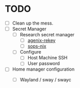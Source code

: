 # TODO
- [ ] Clean up the mess.
- [ ] Secret Manager
  - [ ] Research secret manager
    - [ ] [agenix-rekey](https://github.com/oddlama/agenix-rekey)
    - [ ] [sops-nix](https://github.com/Mic92/sops-nix)
  - [ ] Configure
    - [ ] Host Machine SSH
    - [ ] User password
- [ ] Home manager configuration
  - [ ] Wayland / sway / swayc

